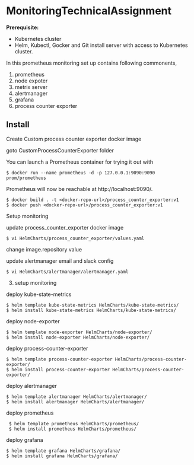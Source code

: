 # MonitoringTechnicalAssignment

**Prerequisite:**

* Kubernetes cluster
* Helm, Kubectl, Gocker and Git install server with access to Kubernetes cluster.



In this prometheus monitoring set up contains following commonents, 
1. prometheus
2. node expoter
3. metrix server
4. alertmanager
5. grafana
6. process counter exporter


## Install

Create Custom process counter exporter docker image

goto CustomProcessCounterExporter folder

You can launch a Prometheus container for trying it out with

    $ docker run --name prometheus -d -p 127.0.0.1:9090:9090 prom/prometheus

Prometheus will now be reachable at http://localhost:9090/.

    $ docker build . -t <docker-repo-url>/process_counter_exporter:v1
    $ docker push <docker-repo-url>/process_counter_exporter:v1


Setup monitoring 


update process_counter_exporter docker image

    $ vi HelmCharts/process_counter_exporter/values.yaml

change image.repository value

update alertmanager email and slack config

    $ vi HelmCharts/alertmanager/alertmanager.yaml


3. setup monitoring

deploy kube-state-metrics

    $ helm template kube-state-metrics HelmCharts/kube-state-metrics/
    $ helm install kube-state-metrics HelmCharts/kube-state-metrics/

deploy node-exporter 

    $ helm template node-exporter HelmCharts/node-exporter/
    $ helm install node-exporter HelmCharts/node-exporter/


deploy process-counter-exporter 

    $ helm template process-counter-exporter HelmCharts/process-counter-exporter/
    $ helm install process-counter-exporter HelmCharts/process-counter-exporter/


deploy alertmanager 

    $ helm template alertmanager HelmCharts/alertmanager/
    $ helm install alertmanager HelmCharts/alertmanager/


deploy prometheus 

     $ helm template prometheus HelmCharts/prometheus/
     $ helm install prometheus HelmCharts/prometheus/


deploy grafana 

    $ helm template grafana HelmCharts/grafana/
    $ helm install grafana HelmCharts/grafana/
